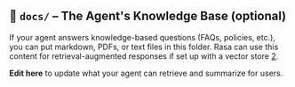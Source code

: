 ## 📂 `docs/` – The Agent's Knowledge Base (optional)

If your agent answers knowledge-based questions (FAQs, policies, etc.), you can put markdown, PDFs, or text files in this folder. Rasa can use this content for retrieval-augmented responses if set up with a vector store [2](https://rasa.com/docs/pro/build/retrieval-actions).

**Edit here** to update what your agent can retrieve and summarize for users.
